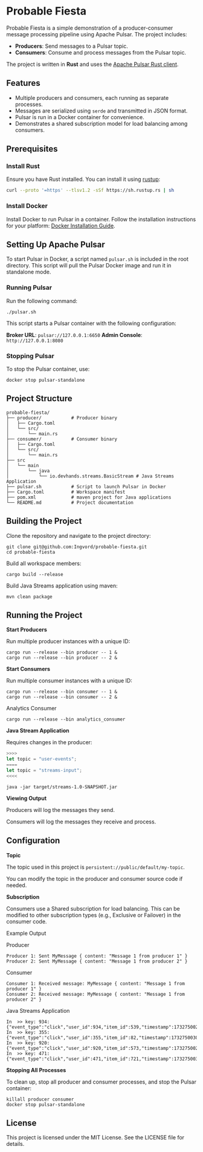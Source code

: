 # Probable Fiesta

Probable Fiesta is a simple demonstration of a producer-consumer message processing pipeline using Apache Pulsar. The project includes:

- **Producers**: Send messages to a Pulsar topic.
- **Consumers**: Consume and process messages from the Pulsar topic.

The project is written in **Rust** and uses the [Apache Pulsar Rust client](https://crates.io/crates/pulsar).

## Features

- Multiple producers and consumers, each running as separate processes.
- Messages are serialized using `serde` and transmitted in JSON format.
- Pulsar is run in a Docker container for convenience.
- Demonstrates a shared subscription model for load balancing among consumers.

## Prerequisites

### Install Rust
Ensure you have Rust installed. You can install it using [rustup](https://rustup.rs/):

```bash
curl --proto '=https' --tlsv1.2 -sSf https://sh.rustup.rs | sh
```

### Install Docker

Install Docker to run Pulsar in a container. Follow the installation instructions for your platform: [Docker Installation Guide](https://docs.docker.com/engine/install/).

## Setting Up Apache Pulsar

To start Pulsar in Docker, a script named `pulsar.sh` is included in the root directory. This script will pull the Pulsar Docker image and run it in standalone mode.

### Running Pulsar

Run the following command:

```
./pulsar.sh
```

This script starts a Pulsar container with the following configuration:

**Broker URL**: `pulsar://127.0.0.1:6650`
**Admin Console**: `http://127.0.0.1:8080`

### Stopping Pulsar

To stop the Pulsar container, use:

```
docker stop pulsar-standalone
```

## Project Structure

```
probable-fiesta/
├── producer/           # Producer binary
│   ├── Cargo.toml
│   └── src/
│       └── main.rs
├── consumer/           # Consumer binary
│   ├── Cargo.toml
│   └── src/
│       └── main.rs
├── src
│   └── main
│       └── java
│           └── io.devhands.streams.BasicStream # Java Streams Application
├── pulsar.sh           # Script to launch Pulsar in Docker
├── Cargo.toml          # Workspace manifest
├── pom.xml             # maven project for Java applications
└── README.md           # Project documentation
```

## Building the Project

Clone the repository and navigate to the project directory:

```
git clone git@github.com:Ingvord/probable-fiesta.git
cd probable-fiesta
```

Build all workspace members:

```
cargo build --release
```

Build Java Streams application using maven:

```
mvn clean package
```

## Running the Project

**Start Producers**

Run multiple producer instances with a unique ID:

```
cargo run --release --bin producer -- 1 &
cargo run --release --bin producer -- 2 &
```

**Start Consumers**

Run multiple consumer instances with a unique ID:

```
cargo run --release --bin consumer -- 1 &
cargo run --release --bin consumer -- 2 &
```

Analytics Consumer

```
cargo run --release --bin analytics_consumer
```

**Java Stream Application**

Requires changes in the producer:

```rust
>>>>
let topic = "user-events";
====
let topic = "streams-input";
<<<<
```

```
java -jar target/streams-1.0-SNAPSHOT.jar
```


**Viewing Output**

Producers will log the messages they send.

Consumers will log the messages they receive and process.

## Configuration

**Topic**

The topic used in this project is `persistent://public/default/my-topic`.

You can modify the topic in the producer and consumer source code if needed.

**Subscription**

Consumers use a Shared subscription for load balancing. This can be modified to other subscription types (e.g., Exclusive or Failover) in the consumer code.

Example Output

Producer
```
Producer 1: Sent MyMessage { content: "Message 1 from producer 1" }
Producer 2: Sent MyMessage { content: "Message 1 from producer 2" }
```

Consumer
```
Consumer 1: Received message: MyMessage { content: "Message 1 from producer 1" }
Consumer 2: Received message: MyMessage { content: "Message 1 from producer 2" }
```

Java Streams Application
```
In  >> key: 934:        {"event_type":"click","user_id":934,"item_id":539,"timestamp":1732750026.818}
In  >> key: 355:        {"event_type":"click","user_id":355,"item_id":82,"timestamp":1732750030.998}
In  >> key: 920:        {"event_type":"click","user_id":920,"item_id":573,"timestamp":1732750028.854}
In  >> key: 471:        {"event_type":"click","user_id":471,"item_id":721,"timestamp":1732750030.431}
```


**Stopping All Processes**

To clean up, stop all producer and consumer processes, and stop the Pulsar container:

```
killall producer consumer
docker stop pulsar-standalone
```

## License

This project is licensed under the MIT License. See the LICENSE file for details.

